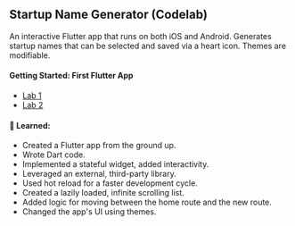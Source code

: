 ## Startup Name Generator (Codelab)
An interactive Flutter app that runs on both iOS and Android. Generates startup names that can be selected and saved via a heart icon. Themes are modifiable.
 
#### Getting Started: First Flutter App
- [Lab 1](https://flutter.dev/docs/get-started/codelab)
- [Lab 2](https://codelabs.developers.google.com/codelabs/first-flutter-app-pt2#0)
 
#### 🌱 Learned:
- Created a Flutter app from the ground up.
- Wrote Dart code.
- Implemented a stateful widget, added interactivity.
- Leveraged an external, third-party library.
- Used hot reload for a faster development cycle.
- Created a lazily loaded, infinite scrolling list.
- Added logic for moving between the home route and the new route.
- Changed the app's UI using themes.
